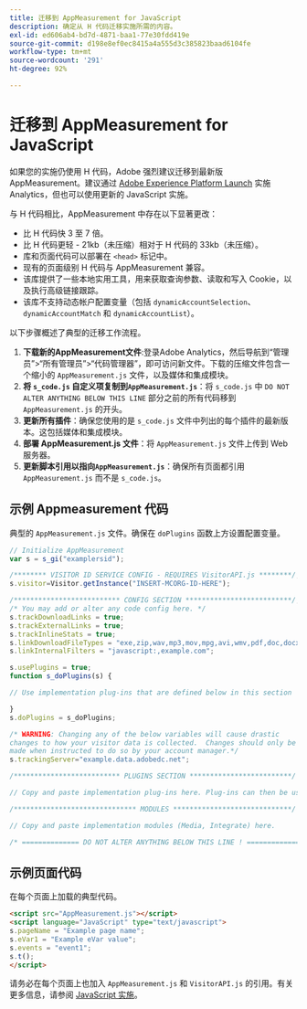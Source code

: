 ```yaml
---
title: 迁移到 AppMeasurement for JavaScript
description: 确定从 H 代码迁移实施所需的内容。
exl-id: ed606ab4-bd7d-4871-baa1-77e30fdd419e
source-git-commit: d198e8ef0ec8415a4a555d3c385823baad6104fe
workflow-type: tm+mt
source-wordcount: '291'
ht-degree: 92%

---
```


# 迁移到 AppMeasurement for JavaScript

如果您的实施仍使用 H 代码，Adobe 强烈建议迁移到最新版 AppMeasurement。建议通过 [Adobe Experience Platform Launch](../launch/overview.md) 实施 Analytics，但也可以使用更新的 JavaScript 实施。

与 H 代码相比，AppMeasurement 中存在以下显著更改：

* 比 H 代码快 3 至 7 倍。
* 比 H 代码更轻 - 21kb（未压缩）相对于 H 代码的 33kb（未压缩）。
* 库和页面代码可以部署在 `<head>` 标记中。
* 现有的页面级别 H 代码与 AppMeasurement 兼容。
* 该库提供了一些本地实用工具，用来获取查询参数、读取和写入 Cookie，以及执行高级链接跟踪。
* 该库不支持动态帐户配置变量（包括 `dynamicAccountSelection`、`dynamicAccountMatch` 和 `dynamicAccountList`）。

以下步骤概述了典型的迁移工作流程。

1. **下载新的AppMeasurement文件**:登录Adobe Analytics，然后导航到“管理员”>“所有管理员”>“代码管理器”，即可访问新文件。下载的压缩文件包含一个缩小的 `AppMeasurement.js` 文件，以及媒体和集成模块。
1. **将 `s_code.js` 自定义项复制到`AppMeasurement.js`**：将 `s_code.js` 中 `DO NOT ALTER ANYTHING BELOW THIS LINE` 部分之前的所有代码移到 `AppMeasurement.js` 的开头。
1. **更新所有插件**：确保您使用的是 `s_code.js` 文件中列出的每个插件的最新版本。这包括媒体和集成模块。
1. **部署 AppMeasurement.js 文件**：将 `AppMeasurement.js` 文件上传到 Web 服务器。
1. **更新脚本引用以指向`AppMeasurement.js`**：确保所有页面都引用 `AppMeasurement.js` 而不是 `s_code.js`。

## 示例 Appmeasurement 代码

典型的 `AppMeasurement.js` 文件。确保在 `doPlugins` 函数上方设置配置变量。

```js
// Initialize AppMeasurement
var s = s_gi("examplersid");

/******** VISITOR ID SERVICE CONFIG - REQUIRES VisitorAPI.js ********/;
s.visitor=Visitor.getInstance("INSERT-MCORG-ID-HERE");

/************************** CONFIG SECTION **************************/;
/* You may add or alter any code config here. */
s.trackDownloadLinks = true;
s.trackExternalLinks = true;
s.trackInlineStats = true;
s.linkDownloadFileTypes = "exe,zip,wav,mp3,mov,mpg,avi,wmv,pdf,doc,docx,xls,xlsx,ppt,pptx";
s.linkInternalFilters = "javascript:,example.com";

s.usePlugins = true;
function s_doPlugins(s) {

// Use implementation plug-ins that are defined below in this section

}
s.doPlugins = s_doPlugins;

/* WARNING: Changing any of the below variables will cause drastic
changes to how your visitor data is collected.  Changes should only be
made when instructed to do so by your account manager.*/
s.trackingServer="example.data.adobedc.net";

/************************** PLUGINS SECTION *************************/

// Copy and paste implementation plug-ins here. Plug-ins can then be used in the s_doPlugins(s) function above

/****************************** MODULES *****************************/

// Copy and paste implementation modules (Media, Integrate) here.

/* ============== DO NOT ALTER ANYTHING BELOW THIS LINE ! ===============  */
```

## 示例页面代码

在每个页面上加载的典型代码。

```html
<script src="AppMeasurement.js"></script>
<script language="JavaScript" type="text/javascript">
s.pageName = "Example page name";
s.eVar1 = "Example eVar value";
s.events = "event1";
s.t();
</script>
```

请务必在每个页面上也加入 `AppMeasurement.js` 和 `VisitorAPI.js` 的引用。有关更多信息，请参阅 [JavaScript 实施](/help/implement/js/overview.md)。
